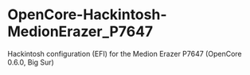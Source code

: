 # OpenCore-Hackintosh-MedionErazer_P7647
Hackintosh configuration (EFI) for the Medion Erazer P7647 (OpenCore 0.6.0, Big Sur)
